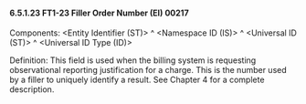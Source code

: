 #### 6.5.1.23 FT1-23 Filler Order Number (EI) 00217

Components: &lt;Entity Identifier (ST)> ^ &lt;Namespace ID (IS)> ^ &lt;Universal ID (ST)> ^ &lt;Universal ID Type (ID)>

Definition: This field is used when the billing system is requesting observational reporting justification for a charge. This is the number used by a filler to uniquely identify a result. See Chapter 4 for a complete description.
